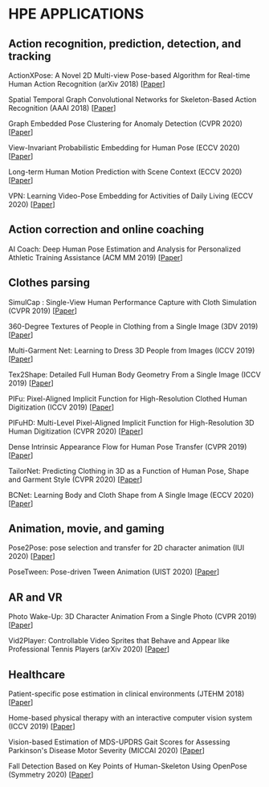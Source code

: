 # HPE APPLICATIONS
## Action recognition, prediction, detection, and tracking

ActionXPose: A Novel 2D Multi-view Pose-based Algorithm for Real-time Human Action Recognition (arXiv 2018) [[Paper](https://arxiv.org/pdf/1810.12126.pdf)]

Spatial Temporal Graph Convolutional Networks for Skeleton-Based Action Recognition (AAAI 2018) [[Paper](https://arxiv.org/pdf/1801.07455.pdf)]

Graph Embedded Pose Clustering for Anomaly Detection (CVPR 2020) [[Paper](https://arxiv.org/pdf/2007.03672.pdf)]

View-Invariant Probabilistic Embedding for Human Pose (ECCV 2020) [[Paper](https://arxiv.org/pdf/1912.01001.pdf)]
 
Long-term Human Motion Prediction with Scene Context (ECCV 2020) [[Paper](https://arxiv.org/pdf/2007.03672.pdf)]

VPN: Learning Video-Pose Embedding for Activities of Daily Living (ECCV 2020) [[Paper](https://arxiv.org/pdf/2007.03056.pdf)]

## Action correction and online coaching

AI Coach: Deep Human Pose Estimation and Analysis for Personalized Athletic Training Assistance (ACM MM 2019) [[Paper](https://dl.acm.org/doi/10.1145/3343031.3350910)]

## Clothes parsing

SimulCap : Single-View Human Performance Capture with Cloth Simulation (CVPR 2019) [[Paper](https://arxiv.org/pdf/1903.06323.pdf)]

360-Degree Textures of People in Clothing from a Single Image (3DV 2019) [[Paper](https://arxiv.org/abs/1908.07117)]

Multi-Garment Net: Learning to Dress 3D People from Images (ICCV 2019) [[Paper](https://openaccess.thecvf.com/content_ICCV_2019/papers/Bhatnagar_Multi-Garment_Net_Learning_to_Dress_3D_People_From_Images_ICCV_2019_paper.pdf)]

Tex2Shape: Detailed Full Human Body Geometry From a Single Image (ICCV 2019) [[Paper](https://openaccess.thecvf.com/content_ICCV_2019/papers/Alldieck_Tex2Shape_Detailed_Full_Human_Body_Geometry_From_a_Single_Image_ICCV_2019_paper.pdf)]

PIFu: Pixel-Aligned Implicit Function for High-Resolution Clothed Human Digitization (ICCV 2019) [[Paper](https://arxiv.org/pdf/1905.05172.pdf)]

PIFuHD: Multi-Level Pixel-Aligned Implicit Function for High-Resolution 3D Human Digitization (CVPR 2020) [[Paper](https://shunsukesaito.github.io/PIFuHD/)]

Dense Intrinsic Appearance Flow for Human Pose Transfer (CVPR 2019) [[Paper](https://arxiv.org/abs/1903.11326)]

TailorNet: Predicting Clothing in 3D as a Function of Human Pose, Shape and Garment Style (CVPR 2020) [[Paper](http://virtualhumans.mpi-inf.mpg.de/tailornet/)]

BCNet: Learning Body and Cloth Shape from A Single Image (ECCV 2020) [[Paper](https://www.ecva.net/papers/eccv_2020/papers_ECCV/papers/123650018.pdf%20BCNet:%20Learning%20Body%20and%20Cloth%20Shape%20from%20A%20Single%20Image)]

## Animation, movie, and gaming

Pose2Pose: pose selection and transfer for 2D character animation (IUI 2020) [[Paper](https://gfx.cs.princeton.edu/pubs/Willett_2020_PPS/pose2pose.pdf)]

PoseTween: Pose-driven Tween Animation (UIST 2020) [[Paper](https://dl.acm.org/doi/10.1145/3379337.3415822)]

## AR and VR

Photo Wake-Up: 3D Character Animation From a Single Photo (CVPR 2019) [[Paper](https://openaccess.thecvf.com/content_CVPR_2019/papers/Weng_Photo_Wake-Up_3D_Character_Animation_From_a_Single_Photo_CVPR_2019_paper.pdf)]

Vid2Player: Controllable Video Sprites that Behave and Appear like Professional Tennis Players (arXiv 2020) [[Paper](https://cs.stanford.edu/~haotianz/research/vid2player/)]

## Healthcare

Patient-specific pose estimation in clinical environments (JTEHM 2018) [[Paper](https://ieeexplore.ieee.org/document/8490852)]

Home-based physical therapy with an interactive computer vision system (ICCV 2019) [[Paper](https://www.cs.bu.edu/fac/betke/papers/Gu-etal-ICCVW-2019.pdf)]

Vision-based Estimation of MDS-UPDRS Gait Scores for Assessing Parkinson's Disease Motor Severity (MICCAI 2020) [[Paper](https://arxiv.org/pdf/2007.08920.pdf)]

Fall Detection Based on Key Points of Human-Skeleton Using OpenPose (Symmetry 2020) [[Paper](https://www.mdpi.com/2073-8994/12/5/744/htm)]



